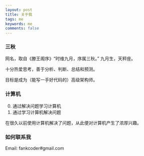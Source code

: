 ```yaml
---
layout: post
title: 关于我
tags: me
keywords: me
comments: false
---
```


### 三秋

网名，取自《滕王阁序》“时维九月，序属三秋。” 九月生，天秤座。

十分热爱思考，善于分析、判断、总结和预测。

目标是成为（能写一手好代码的）高级架构师。

### 计算机

0. 通过解决问题学习计算机
1. 通过学习计算机解决问题

在很久以前使用计算机解决了问题，从此便对计算机产生了浓厚兴趣。

### 如何联系我

Email: fankcoder#gmail.com